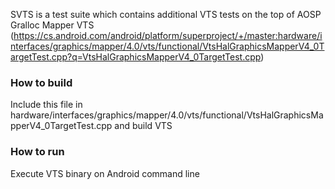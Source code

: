 SVTS is a test suite which contains additional VTS tests on the top of AOSP Gralloc Mapper VTS (https://cs.android.com/android/platform/superproject/+/master:hardware/interfaces/graphics/mapper/4.0/vts/functional/VtsHalGraphicsMapperV4_0TargetTest.cpp?q=VtsHalGraphicsMapperV4_0TargetTest.cpp)

### How to build
Include this file in hardware/interfaces/graphics/mapper/4.0/vts/functional/VtsHalGraphicsMapperV4_0TargetTest.cpp and build VTS

### How to run
Execute VTS binary on Android command line
